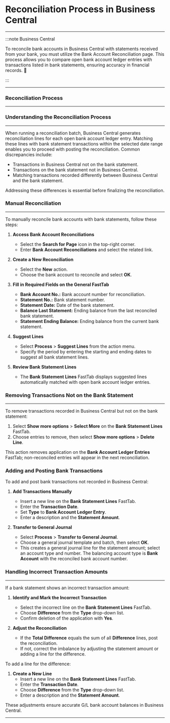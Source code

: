 # Reconciliation Process in Business Central
---

:::note Business Central
<div class="container">
    <div class="custom-note">
        <p>To reconcile bank accounts in Business Central with statements received from your bank, you must utilize the Bank Account Reconciliation page. This process allows you to compare open bank account ledger entries with transactions listed in bank statements, ensuring accuracy in financial records. 🤗</p>
    </div>
</div>
:::

---

### Reconciliation Process
---
### Understanding the Reconciliation Process
---

When running a reconciliation batch, Business Central generates reconciliation lines for each open bank account ledger entry. Matching these lines with bank statement transactions within the selected date range enables you to proceed with posting the reconciliation. Common discrepancies include:

- Transactions in Business Central not on the bank statement.
- Transactions on the bank statement not in Business Central.
- Matching transactions recorded differently between Business Central and the bank statement.

Addressing these differences is essential before finalizing the reconciliation.

### Manual Reconciliation
---

To manually reconcile bank accounts with bank statements, follow these steps:

1. **Access Bank Account Reconciliations**
    - Select the **Search for Page** icon in the top-right corner.
    - Enter **Bank Account Reconciliations** and select the related link.

2. **Create a New Reconciliation**
    - Select the **New** action.
    - Choose the bank account to reconcile and select **OK**.

3. **Fill in Required Fields on the General FastTab**
    - **Bank Account No.:** Bank account number for reconciliation.
    - **Statement No.:** Bank statement number.
    - **Statement Date:** Date of the bank statement.
    - **Balance Last Statement:** Ending balance from the last reconciled bank statement.
    - **Statement Ending Balance:** Ending balance from the current bank statement.

4. **Suggest Lines**
    - Select **Process** > **Suggest Lines** from the action menu.
    - Specify the period by entering the starting and ending dates to suggest all bank statement lines.

    <!-- ![Bank Account Reconciliation page](url-to-screenshot) -->

5. **Review Bank Statement Lines**
    - The **Bank Statement Lines** FastTab displays suggested lines automatically matched with open bank account ledger entries.

### Removing Transactions Not on the Bank Statement
---

To remove transactions recorded in Business Central but not on the bank statement:

1. Select **Show more options** > **Select More** on the **Bank Statement Lines** FastTab.
2. Choose entries to remove, then select **Show more options** > **Delete Line**.

This action removes application on the **Bank Account Ledger Entries** FastTab; non-reconciled entries will appear in the next reconciliation.

### Adding and Posting Bank Transactions

To add and post bank transactions not recorded in Business Central:

1. **Add Transactions Manually**
    - Insert a new line on the **Bank Statement Lines** FastTab.
    - Enter the **Transaction Date**.
    - Set **Type** to **Bank Account Ledger Entry**.
    - Enter a description and the **Statement Amount**.

2. **Transfer to General Journal**
    - Select **Process** > **Transfer to General Journal**.
    - Choose a general journal template and batch, then select **OK**.

    <!-- ![Trans. Bank Rec. to Gen. Jnl. popup page](url-to-screenshot) -->

    - This creates a general journal line for the statement amount; select an account type and number. The balancing account type is **Bank Account** with the reconciled bank account number.

### Handling Incorrect Transaction Amounts
---

If a bank statement shows an incorrect transaction amount:

1. **Identify and Mark the Incorrect Transaction**
    - Select the incorrect line on the **Bank Statement Lines** FastTab.
    - Choose **Difference** from the **Type** drop-down list.
    - Confirm deletion of the application with **Yes**.

2. **Adjust the Reconciliation**
    - If the **Total Difference** equals the sum of all **Difference** lines, post the reconciliation.
    - If not, correct the imbalance by adjusting the statement amount or adding a line for the difference.

To add a line for the difference:

1. **Create a New Line**
    - Insert a new line on the **Bank Statement Lines** FastTab.
    - Enter the **Transaction Date**.
    - Choose **Difference** from the **Type** drop-down list.
    - Enter a description and the **Statement Amount**.

These adjustments ensure accurate G/L bank account balances in Business Central.

---
